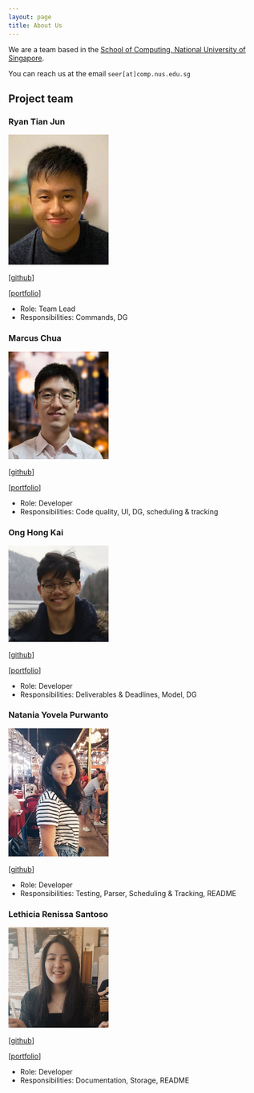 ```yaml
---
layout: page
title: About Us
---
```


We are a team based in the [School of Computing, National University of Singapore](http://www.comp.nus.edu.sg).

You can reach us at the email `seer[at]comp.nus.edu.sg`

## Project team

### Ryan Tian Jun

<img src="images/team/ryantianj.png" width="200px">

[[github](https://github.com/ryantianj)]

[[portfolio](team/ryantianj.md)]

* Role: Team Lead
* Responsibilities: Commands, DG

### Marcus Chua

<img src="images/team/marcuschj.png" width="200px">

[[github](https://github.com/marcuschj)]

[[portfolio](team/marcuschj.md)]

* Role: Developer
* Responsibilities: Code quality, UI, DG, scheduling & tracking

### Ong Hong Kai

<img src="images/team/imerbear.png" width="200px">

[[github](https://github.com/Imerbear)]

[[portfolio](team/imerbear.md)]

* Role: Developer
* Responsibilities:  Deliverables & Deadlines, Model, DG

### Natania Yovela Purwanto

<img src="images/team/nataniayp.png" width="200px">

[[github](http://github.com/nataniayp)]

* Role: Developer
* Responsibilities: Testing, Parser, Scheduling & Tracking, README

### Lethicia Renissa Santoso

<img src="images/team/lethiciars.png" width="200px">

[[github](http://github.com/lethiciars)]

[[portfolio](team/lethiciars.md)]

* Role: Developer
* Responsibilities: Documentation, Storage, README

